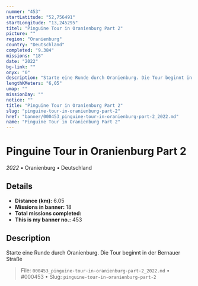 ```yaml
---
nummer: "453"
startLatitude: "52,756491"
startLongitude: "13,245295"
titel: "Pinguine Tour in Oranienburg Part 2"
picture: ""
region: "Oranienburg"
country: "Deutschland"
completed: "9.384"
missions: "18"
date: "2022"
bg-link: ""
onyx: "0"
description: "Starte eine Runde durch Oranienburg. Die Tour beginnt in der Bernauer Straße"
lengthKMeters: "6,05"
umap: ""
missionDay: ""
notice: ""
title: "Pinguine Tour in Oranienburg Part 2"
slug: "pinguine-tour-in-oranienburg-part-2"
href: "banner/000453_pinguine-tour-in-oranienburg-part-2_2022.md"
name: "Pinguine Tour in Oranienburg Part 2"
---
```

# Pinguine Tour in Oranienburg Part 2

*2022* • Oranienburg • Deutschland





## Details
- **Distance (km):** 6.05
- **Missions in banner:** 18
- **Total missions completed:** 
- **This is my banner no.:** 453



## Description
Starte eine Runde durch Oranienburg. Die Tour beginnt in der Bernauer Straße




> File: `000453_pinguine-tour-in-oranienburg-part-2_2022.md` • #000453 • Slug: `pinguine-tour-in-oranienburg-part-2`
